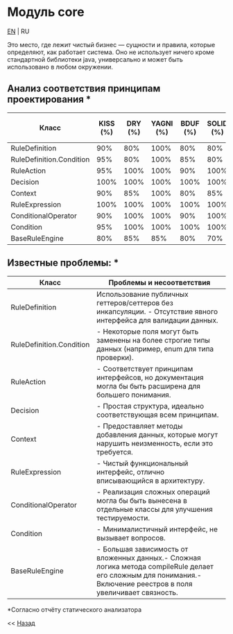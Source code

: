 # Модуль core
[EN](README.md) | RU

Это место, где лежит чистый бизнес — сущности и правила, которые определяют, как работает система. 
Оно не использует ничего кроме стандартной библиотеки java, универсально и может быть использовано в любом окружении.

## Анализ соответствия принципам проектирования *

|Класс|	KISS (%)| 	DRY (%) |	YAGNI (%)|	BDUF (%)|	SOLID (%)|	APO (%)|	Бритва Оккама (%)|
|---|---|----------|---|---|---|---|---|
| RuleDefinition         |	90% | 	80%     |	100% |	80% |	80% |	90% |	85% |
|  RuleDefinition.Condition|	95%| 	80%	    | 100%	|85%	|80%	|90%	|90%|
|  RuleAction                |	95%	| 100%	    |100%	|90%	| 100%	|100%	|95%|
|  Decision	                |100%	| 100%	    |100%	|100%	| 100%	|100%	|100%|
|  Context	                |90%	| 85%	     |100%	|80%	| 85%	|85%	|90%|
|  RuleExpression	        |100%	| 100%	    |100%	| 100%	|100%	|100%	|100%|
|  ConditionalOperator      |	90%	| 100%	    |100%	| 90%	|100%	|90%	|95%|
|  Condition	            |95%	| 100%	    |100%	| 100%	|100%	|100%	|100%|
|  BaseRuleEngine           |	80%	| 85%	     |85%	|80%	|70%	|75%	|75%|

## Известные проблемы: *
| Класс                                                                                                                                                                                                         | Проблемы и несоответствия                                                                                                                                                                      |
|---------------------------------------------------------------------------------------------------------------------------------------------------------------------------------------------------------------|------------------------------------------------------------------------------------------------------------------------------------------------------------------------------------------------|
| RuleDefinition	                                                                                                                                                                                               | Использование публичных геттеров/сеттеров без инкапсуляции. - Отсутствие явного интерфейса для валидации данных.                                                                               
| RuleDefinition.Condition	|	- Некоторые поля могут быть заменены на более строгие типы данных (например, enum для типа проверки).                                                   
| RuleAction	|	- Соответствует принципам интерфейсов, но документация могла бы быть расширена для большего понимания.                                                             
| Decision	|	- Простая структура, идеально соответствующая всем принципам.                                                                                                     
| Context	|	- Предоставляет методы добавления данных, которые могут нарушить неизменность, если это требуется.                                                                       
| RuleExpression	|	- Чистый функциональный интерфейс, отлично вписывающийся в архитектуру.                                                                                     
| ConditionalOperator	|	- Реализация сложных операций могла бы быть вынесена в отдельные классы для улучшения тестируемости.                                                       
| Condition	|	- Минималистичный интерфейс, не вызывает вопросов.                                                                                                                
| BaseRuleEngine | - Большая зависимость от вложенных данных.- Сложная логика метода compileRule делает его сложным для понимания.- Включение реестров в поля увеличивает связность. |

*Согласно отчёту статического анализатора

<< [Назад](../README_ru.md)